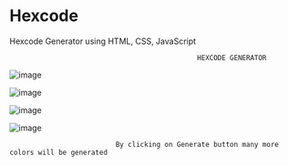 # Hexcode
Hexcode Generator using HTML, CSS, JavaScript

                                                  HEXCODE GENERATOR

![image](https://user-images.githubusercontent.com/63421462/128160462-e52729c4-f30b-4c65-883c-b1864a73365c.png)

![image](https://user-images.githubusercontent.com/63421462/128160518-2f858900-e42a-4045-b66c-bbd9967f084e.png)

![image](https://user-images.githubusercontent.com/63421462/128160548-457f5eeb-4ac9-47dd-b98e-cf9226aedf5a.png)

![image](https://user-images.githubusercontent.com/63421462/128160587-cb7621f3-6cb1-40d4-a8d5-93f4e85914dc.png)

                              By clicking on Generate button many more colors will be generated
